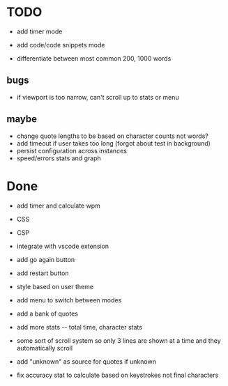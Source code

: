 # TODO

- add timer mode

- add code/code snippets mode
- differentiate between most common 200, 1000 words

## bugs

- if viewport is too narrow, can't scroll up to stats or menu

## maybe

- change quote lengths to be based on character counts not words?
- add timeout if user takes too long (forgot about test in background)
- persist configuration across instances
- speed/errors stats and graph

# Done

- add timer and calculate wpm
- CSS
- CSP
- integrate with vscode extension
- add go again button
- add restart button
- style based on user theme
- add menu to switch between modes
- add a bank of quotes
- add more stats -- total time, character stats
- some sort of scroll system so only 3 lines are shown at a time and they automatically scroll

- add "unknown" as source for quotes if unknown
- fix accuracy stat to calculate based on keystrokes not final characters
